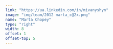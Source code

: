```yaml
---
link: "https://ua.linkedin.com/in/mivanyshyn"
image: "img/team/2012 marta_c@2x.png"
name: "Marta Chopey"
type: "right"
width: 8
offset: 1
offset-top: 5
---
```

